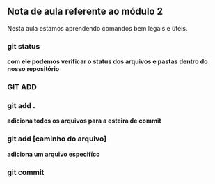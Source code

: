 ## Nota de aula referente ao módulo 2


Nesta aula estamos aprendendo comandos bem legais e úteis.


### git status
**com ele podemos verificar o status dos arquivos e pastas dentro do nosso repositório**


### GIT ADD 

### git add .
**adiciona todos os arquivos para a esteira de commit**

### git add [caminho do arquivo]
**adiciona um arquivo especifíco**


### git commit 

